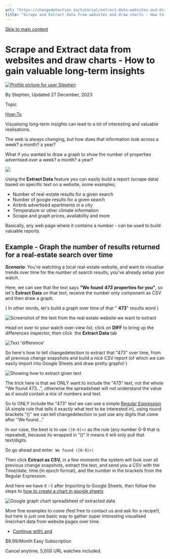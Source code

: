 ```yaml
---
url: "https://changedetection.io/tutorial/extract-data-websites-and-draw-charts-how-gain-valuable-long-term-insights"
title: "Scrape and Extract data from websites and draw charts - How to gain valuable long-term insights | changedetection.io"
---
```


[Skip to main content](https://changedetection.io/tutorial/extract-data-websites-and-draw-charts-how-gain-valuable-long-term-insights#main-content)

# Scrape and Extract data from websites and draw charts - How to gain valuable long-term insights

[![Profile picture for user Stephen](https://changedetection.io/sites/changedetection.io/files/styles/thumbnail/public/pictures/2023-08/stephen.png?itok=P4ZqxWgD)](https://changedetection.io/tech-writer/stephen)

By Stephen, Updated 27 December, 2023



Topic

[How-To](https://changedetection.io/topic/how)

Visualising long-term insights can lead to a lot of interesting and valuable realisations.

The web is always changing, but how does that information look across a week? a month? a year?

What if you wanted to draw a graph to show the number of properties advertised over a week? a month? a year?

![](https://changedetection.io/sites/changedetection.io/files/2023-12/changedet-line-chart-extract-data.png)

Using the **Extract Data** feature you can easily build a report (scrape data) based on specific text on a website, some examples;

- Number of real-estate results for a given search
- Number of google results for a given search
- Airbnb advertised apartments in a city
- Temperature or other climate information
- Scrape and graph prices, availability and more

Basically, any web page where it contains a number - can be used to build valuable reports.

## Example - Graph the number of results returned for a real-estate search over time

_**Scenario**_: You're watching a local real-estate website, and want to visualise trends over time for the number of search results, you've already setup your watch.

Here, we can see that the text says **"We found** _**473**_ **properties for you"**, so let's **Extract Data** on that text, receive the number only component as CSV and then draw a graph.

( In other words, let's build a graph over time of that " **473**" results word )

![Screenshot of the text from the real estate website we want to extract](https://changedetection.io/sites/changedetection.io/files/inline-images/image_48.png)

Head on over to your watch over-view list, click on **DIFF** to bring up the differences inspector, then click  the **Extract Data** tab

![Text 'difference'](https://changedetection.io/sites/changedetection.io/files/inline-images/image_49.png)

So here's how to tell changedetection to extract that "473" over time, from all previous change snapshots and build a nice CSV report (of which we can easily import into Google Sheets and draw pretty graphs! )

![Showing how to extract given text](https://changedetection.io/sites/changedetection.io/files/inline-images/image_50.png)

The trick here is that we ONLY want to include the "473" text, not the whole "We found 473...", otherwise the spreadsheet will not understand the value as it would contain a mix of numbers and text.

So to ONLY include the "473" text we can use a simple [Regular Expression](https://en.wikipedia.org/wiki/Regular_expression) (A simple rule that tells it exactly what text to be interested in), using round brackets "()" we can tell changedetection to just use any digits that come after "We found..."

In our case, the best is to use `([0-9]+)` as the rule (any number 0-9 that is repeated), because its wrapped in "()" it means it will only pull that text/digits

So go ahead and enter  `We found ([0-9]+)`

Then click **Extract as CSV,** in a few moments the system will look over all previous change snapshots, extract the text, and send you a CSV with the Time/date, time (in epoch format), and the number in the brackets from the Regular Expression.

And here we have it :-) after Importing to Google Sheets, then follow the steps to [how to create a chart in google sheets](https://support.google.com/docs/answer/63824?hl=en)

![Google graph chart spreadsheet of extracted data](https://changedetection.io/sites/changedetection.io/files/inline-images/image_51.png)

More fine examples to come (feel free to contact us and ask for a recipe!), but here is just one basic way to gather super interesting visualised line/chart data from website pages over time.

- [Continue with\\
    and](https://changedetection.io/checkout)

$8.99/Month Easy Subscription


Cancel anytime, 5,000 URL watches included.